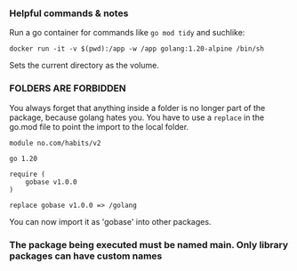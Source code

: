 ### Helpful commands & notes

Run a go container for commands like `go mod tidy` and suchlike:
```
docker run -it -v $(pwd):/app -w /app golang:1.20-alpine /bin/sh
```
Sets the current directory as the volume.

### FOLDERS ARE FORBIDDEN
You always forget that anything inside a folder is no longer part of the package, because golang hates you. You have to use a `replace` in the go.mod file to point the import to the local folder.
```
module no.com/habits/v2

go 1.20

require (
    gobase v1.0.0
)

replace gobase v1.0.0 => /golang
```
You can now import it as 'gobase' into other packages.

### The package being executed must be named main. Only library packages can have custom names